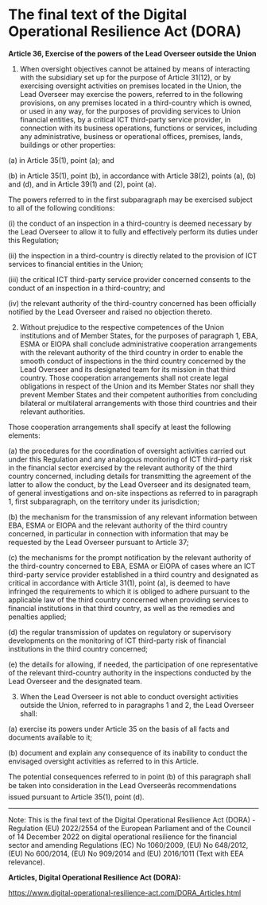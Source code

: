 



# The final text of the Digital Operational Resilience Act (DORA)


  

**Article 36, Exercise of the powers of the Lead Overseer outside the Union**


  

 1. When oversight objectives cannot be attained by means of interacting with the subsidiary set up for the purpose of Article 31(12), or by exercising oversight activities on premises located in the Union, the Lead Overseer may exercise the powers, referred to in the following provisions, on any premises located in a third-country which is owned, or used in any way, for the purposes of providing services to Union financial entities, by a critical ICT third-party service provider, in connection with its business operations, functions or services, including any administrative, business or operational offices, premises, lands, buildings or other properties:


 (a) in Article 35(1), point (a); and


 (b) in Article 35(1), point (b), in accordance with Article 38(2), points (a), (b) and (d), and in Article 39(1) and (2), point (a).


 The powers referred to in the first subparagraph may be exercised subject to all of the following conditions:


 (i) the conduct of an inspection in a third-country is deemed necessary by the Lead Overseer to allow it to fully and effectively perform its duties under this Regulation;


 (ii) the inspection in a third-country is directly related to the provision of ICT services to financial entities in the Union;


 (iii) the critical ICT third-party service provider concerned consents to the conduct of an inspection in a third-country; and


 (iv) the relevant authority of the third-country concerned has been officially notified by the Lead Overseer and raised no objection thereto.


  

 2. Without prejudice to the respective competences of the Union institutions and of Member States, for the purposes of paragraph 1, EBA, ESMA or EIOPA shall conclude administrative cooperation arrangements with the relevant authority of the third country in order to enable the smooth conduct of inspections in the third country concerned by the Lead Overseer and its designated team for its mission in that third country. Those cooperation arrangements shall not create legal obligations in respect of the Union and its Member States nor shall they prevent Member States and their competent authorities from concluding bilateral or multilateral arrangements with those third countries and their relevant authorities.


 Those cooperation arrangements shall specify at least the following elements:


 (a) the procedures for the coordination of oversight activities carried out under this Regulation and any analogous monitoring of ICT third-party risk in the financial sector exercised by the relevant authority of the third country concerned, including details for transmitting the agreement of the latter to allow the conduct, by the Lead Overseer and its designated team, of general investigations and on-site inspections as referred to in paragraph 1, first subparagraph, on the territory under its jurisdiction;


 (b) the mechanism for the transmission of any relevant information between EBA, ESMA or EIOPA and the relevant authority of the third country concerned, in particular in connection with information that may be requested by the Lead Overseer pursuant to Article 37;


 (c) the mechanisms for the prompt notification by the relevant authority of the third-country concerned to EBA, ESMA or EIOPA of cases where an ICT third-party service provider established in a third country and designated as critical in accordance with Article 31(1), point (a), is deemed to have infringed the requirements to which it is obliged to adhere pursuant to the applicable law of the third country concerned when providing services to financial institutions in that third country, as well as the remedies and penalties applied;


 (d) the regular transmission of updates on regulatory or supervisory developments on the monitoring of ICT third-party risk of financial institutions in the third country concerned;


 (e) the details for allowing, if needed, the participation of one representative of the relevant third-country authority in the inspections conducted by the Lead Overseer and the designated team.


  

 3. When the Lead Overseer is not able to conduct oversight activities outside the Union, referred to in paragraphs 1 and 2, the Lead Overseer shall:


 (a) exercise its powers under Article 35 on the basis of all facts and documents available to it;


 (b) document and explain any consequence of its inability to conduct the envisaged oversight activities as referred to in this Article.


 The potential consequences referred to in point (b) of this paragraph shall be taken into consideration in the Lead Overseerâs recommendations issued pursuant to Article 35(1), point (d).


  



---


 Note: This is the final text of the Digital Operational Resilience Act (DORA) - Regulation (EU) 2022/2554 of the European Parliament and of the Council of 14 December 2022 on digital operational resilience for the financial sector and amending Regulations (EC) No 1060/2009, (EU) No 648/2012, (EU) No 600/2014, (EU) No 909/2014 and (EU) 2016/1011 (Text with EEA relevance).


  

 **Articles, Digital Operational Resilience Act (DORA):** 


<https://www.digital-operational-resilience-act.com/DORA_Articles.html>





